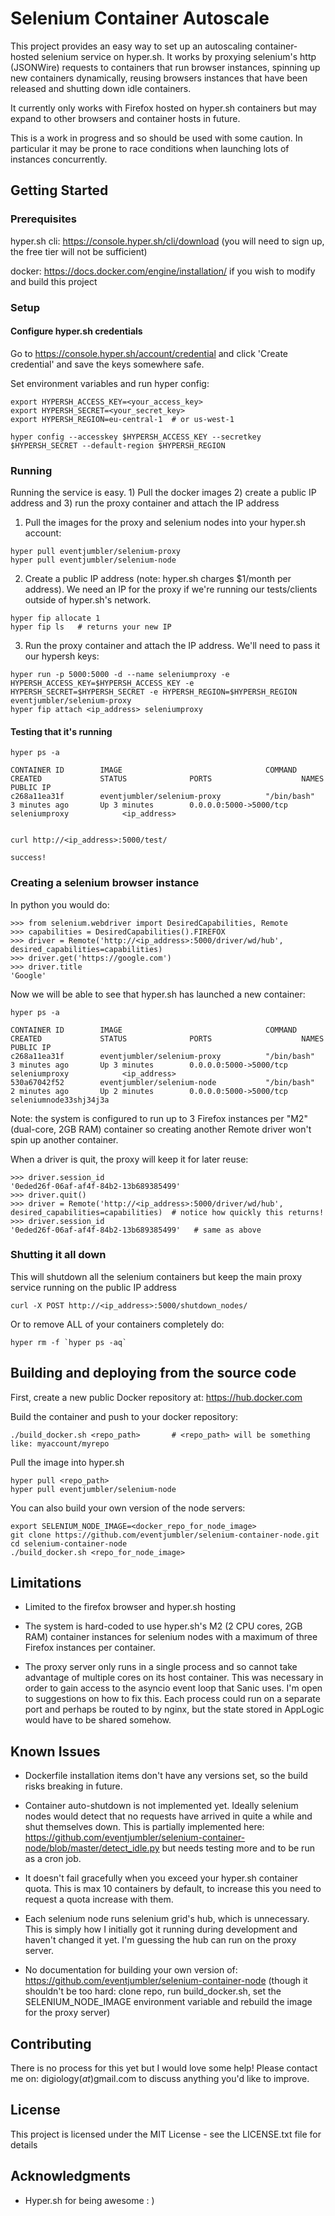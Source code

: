 # Selenium Container Autoscale

This project provides an easy way to set up an autoscaling container-hosted selenium service on hyper.sh. It works by proxying selenium's http (JSONWire)
requests to containers that run browser instances, spinning up new containers dynamically, reusing browsers instances that have been
released and shutting down idle containers.

It currently only works with Firefox hosted on hyper.sh containers but may expand to other browsers and container hosts in future.

This is a work in progress and so should be used with some caution. In particular it may be prone to race conditions when
launching lots of instances concurrently.

## Getting Started

### Prerequisites

hyper.sh cli:  https://console.hyper.sh/cli/download  (you will need to sign up, the free tier will not be sufficient)

docker:        https://docs.docker.com/engine/installation/  if you wish to modify and build this project

### Setup

#### Configure hyper.sh credentials

Go to https://console.hyper.sh/account/credential and click 'Create credential' and save the keys somewhere safe.

Set environment variables and run hyper config:

```
export HYPERSH_ACCESS_KEY=<your_access_key>
export HYPERSH_SECRET=<your_secret_key>
export HYPERSH_REGION=eu-central-1  # or us-west-1

hyper config --accesskey $HYPERSH_ACCESS_KEY --secretkey $HYPERSH_SECRET --default-region $HYPERSH_REGION
```

### Running

Running the service is easy. 1) Pull the docker images 2) create a public IP address and 3) run the proxy container and attach the IP address

1) Pull the images for the proxy and selenium nodes into your hyper.sh account:
```
hyper pull eventjumbler/selenium-proxy
hyper pull eventjumbler/selenium-node
```

2) Create a public IP address (note: hyper.sh charges $1/month per address). We need an IP for the proxy if we're running our tests/clients outside of hyper.sh's network.
```
hyper fip allocate 1
hyper fip ls   # returns your new IP
```

3) Run the proxy container and attach the IP address. We'll need to pass it our hypersh keys:
```
hyper run -p 5000:5000 -d --name seleniumproxy -e HYPERSH_ACCESS_KEY=$HYPERSH_ACCESS_KEY -e HYPERSH_SECRET=$HYPERSH_SECRET -e HYPERSH_REGION=$HYPERSH_REGION eventjumbler/selenium-proxy
hyper fip attach <ip_address> seleniumproxy
```

#### Testing that it's running

```
hyper ps -a

CONTAINER ID        IMAGE                                COMMAND             CREATED             STATUS              PORTS                    NAMES                    PUBLIC IP
c268a11ea31f        eventjumbler/selenium-proxy          "/bin/bash"         3 minutes ago       Up 3 minutes        0.0.0.0:5000->5000/tcp   seleniumproxy            <ip_address>


curl http://<ip_address>:5000/test/

success!
```

### Creating a selenium browser instance

In python you would do:

```
>>> from selenium.webdriver import DesiredCapabilities, Remote
>>> capabilities = DesiredCapabilities().FIREFOX
>>> driver = Remote('http://<ip_address>:5000/driver/wd/hub', desired_capabilities=capabilities)
>>> driver.get('https://google.com')
>>> driver.title
'Google'
```

Now we will be able to see that hyper.sh has launched a new container:

```
hyper ps -a

CONTAINER ID        IMAGE                                COMMAND             CREATED             STATUS              PORTS                    NAMES                    PUBLIC IP
c268a11ea31f        eventjumbler/selenium-proxy          "/bin/bash"         3 minutes ago       Up 3 minutes        0.0.0.0:5000->5000/tcp   seleniumproxy            <ip_address>
530a67042f52        eventjumbler/selenium-node           "/bin/bash"         2 minutes ago       Up 2 minutes        0.0.0.0:5000->5000/tcp   seleniumnode33shj34j3a
```

Note: the system is configured to run up to 3 Firefox instances per "M2" (dual-core, 2GB RAM) container so creating another Remote driver won't spin up another container.

When a driver is quit, the proxy will keep it for later reuse:
```
>>> driver.session_id
'0eded26f-06af-af4f-84b2-13b689385499'
>>> driver.quit()
>>> driver = Remote('http://<ip_address>:5000/driver/wd/hub', desired_capabilities=capabilities)  # notice how quickly this returns!
>>> driver.session_id
'0eded26f-06af-af4f-84b2-13b689385499'   # same as above
```

### Shutting it all down

This will shutdown all the selenium containers but keep the main proxy service running on the public IP address
```
curl -X POST http://<ip_address>:5000/shutdown_nodes/
```

Or to remove ALL of your containers completely do:
```
hyper rm -f `hyper ps -aq`
```

## Building and deploying from the source code

First, create a new public Docker repository at: https://hub.docker.com

Build the container and push to your docker repository:
```
./build_docker.sh <repo_path>       # <repo_path> will be something like: myaccount/myrepo
```

Pull the image into hyper.sh
```
hyper pull <repo_path>
hyper pull eventjumbler/selenium-node
```

You can also build your own version of the node servers:
```
export SELENIUM_NODE_IMAGE=<docker_repo_for_node_image>
git clone https://github.com/eventjumbler/selenium-container-node.git
cd selenium-container-node
./build_docker.sh <repo_for_node_image>
```

## Limitations

* Limited to the firefox browser and hyper.sh hosting

* The system is hard-coded to use hyper.sh's M2 (2 CPU cores, 2GB RAM) container instances for selenium nodes with a maximum of three Firefox instances per container.

* The proxy server only runs in a single process and so cannot take advantage of multiple cores on its host container. This was necessary in order to gain access to
the asyncio event loop that Sanic uses. I'm open to suggestions on how to fix this. Each process could run on a separate port and perhaps be routed to by nginx, but
the state stored in AppLogic would have to be shared somehow.


## Known Issues

* Dockerfile installation items don't have any versions set, so the build risks breaking in future.

* Container auto-shutdown is not implemented yet. Ideally selenium nodes would detect that no requests have arrived in quite a while and shut themselves down. This is partially implemented here: https://github.com/eventjumbler/selenium-container-node/blob/master/detect_idle.py but needs testing more and to be run as a cron job.

* It doesn't fail gracefully when you exceed your hyper.sh container quota. This is max 10 containers by default, to increase this you need to request a quota increase with them.

* Each selenium node runs selenium grid's hub, which is unnecessary. This is simply how I initially got it running during development and haven't changed it yet. I'm guessing the hub can run on the proxy server.

* No documentation for building your own version of: https://github.com/eventjumbler/selenium-container-node  (though it shouldn't be too hard: clone repo, run build_docker.sh, set the SELENIUM_NODE_IMAGE environment variable and rebuild the image for the proxy server)

## Contributing

There is no process for this yet but I would love some help! Please contact me on: digiology(_at_)gmail.com to discuss anything you'd like to improve.

## License

This project is licensed under the MIT License - see the LICENSE.txt file for details

## Acknowledgments

* Hyper.sh for being awesome : )
